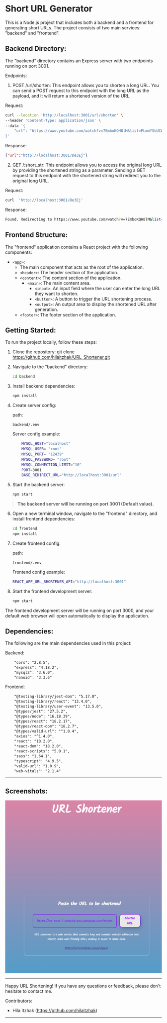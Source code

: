 Short URL Generator
=============================================

This is a Node.js project that includes both a backend and a frontend for generating short URLs. The project consists of two main services: "backend" and "frontend".

Backend Directory:
------------------

The "backend" directory contains an Express server with two endpoints running on port 3001.

Endpoints:

1. POST /url/shorten: This endpoint allows you to shorten a long URL. You can send a POST request to this endpoint with the long URL as the payload, and it will return a shortened version of the URL.

Request:
``` bash
curl --location 'http://localhost:3001/url/shorten' \
--header 'Content-Type: application/json' \
--data '{
    "url": "https://www.youtube.com/watch?v=7EmboKQH8lM&list=PLmmYSbUCWJ4x1GO839azG_BBw8rkh-zOj"
}'
```
Response:
```json
{"url":"http://localhost:3001/De3Ej"}
```

2. GET /:short_str: This endpoint allows you to access the original long URL by providing the shortened string as a parameter. Sending a GET request to this endpoint with the shortened string will redirect you to the original long URL.

Request:
``` bash
curl  'http://localhost:3001/De3Ej'
```

Response:
```bash
Found. Redirecting to https://www.youtube.com/watch?v=7EmboKQH8lM&list=PLmmYSbUCWJ4x1GO839azG_BBw8rkh-zOj
```

Frontend Structure:
-------------------

The "frontend" application contains a React project with the following components:

- `<app>`:
    - The main component that acts as the root of the application.
    - `<header>`: The header section of the application.
    - `<content>`: The content section of the application.
        - `<main>`: The main content area.
            - `<input>`: An input field where the user can enter the long URL they want to shorten.
            - `<button>`: A button to trigger the URL shortening process.
            - `<output>`: An output area to display the shortened URL after generation.
    - `<footer>`: The footer section of the application.

Getting Started:
----------------

To run the project locally, follow these steps:

1. Clone the repository:
   git clone https://github.com/hilaitzhak/URL_Shortener.git

2. Navigate to the "backend" directory:
    ``` bash
    cd backend
    ```

3. Install backend dependencies:
    ``` bash
    npm install
    ```

4. Create server config:
    
    path:
    ```
    backend/.env
    ```

    Server config example:
    ```sh
        MYSQL_HOST="localhost"
        MYSQL_USER= "root"
        MYSQL_PORT= "12439"
        MYSQL_PASSWORD= "root"
        MYSQL_CONNECTION_LIMIT="10"
        PORT=3001
        BASE_REDIRECT_URL="http://localhost:3001/url"
    ```

5. Start the backend server:
    ``` bash
    npm start
    ```

  > **The backend server will be running on port 3001 (Default value).**

6. Open a new terminal window, navigate to the "frontend" directory, and install frontend dependencies:
    ``` bash
    cd frontend
    npm install
    ```
7. Create frontend config:
    
    path:
    ```
    frontend/.env
    ```

    Frontend config example:
    ```sh
    REACT_APP_URL_SHORTENER_API="http://localhost:3001"
    ```

8. Start the frontend development server:
    ``` bash
    npm start
    ```

The frontend development server will be running on port 3000, and your default web browser will open automatically to display the application.

Dependencies:
-------------

The following are the main dependencies used in this project:

Backend:
```
    "cors": "2.8.5",
    "express": "4.18.2",
    "mysql2": "3.6.0",
    "nanoid": "3.3.6"
```

Frontend:
```
    "@testing-library/jest-dom": "5.17.0",
    "@testing-library/react": "13.4.0",
    "@testing-library/user-event": "13.5.0",
    "@types/jest": "27.5.2",
    "@types/node": "16.18.39",
    "@types/react": "18.2.17",
    "@types/react-dom": "18.2.7",
    "@types/valid-url": "^1.0.4",
    "axios": "^1.4.0",
    "react": "18.2.0",
    "react-dom": "18.2.0",
    "react-scripts": "5.0.1",
    "sass": "1.64.1",
    "typescript": "4.9.5",
    "valid-url": "1.0.9",
    "web-vitals": "2.1.4"
```


---


Screenshots:
-------------
![Frontend Screenshot](./frontend.png)

---
Happy URL Shortening! If you have any questions or feedback, please don't hesitate to contact me.

Contributors:
- Hila Itzhak (https://github.com/hilaitzhak)

---
